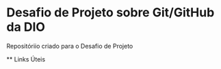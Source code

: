 # Desafio de Projeto sobre Git/GitHub da DIO
Repositóriio criado para o Desafio de Projeto

** Links Úteis
